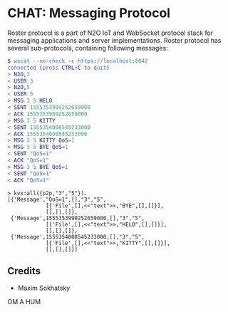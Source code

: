 CHAT: Messaging Protocol
========================

Roster protocol is a part of N2O IoT and WebSocket
protocol stack for messaging applications and server implementations.
Roster protocol has several sub-protocols, containing following messages:

```erlang
$ wscat --no-check -c https://localhost:8042
connected (press CTRL+C to quit)
> N2O,3
< USER 3
> N2O,5
< USER 5
> MSG 3 5 HELO
< SENT 1555353999252659000
< ACK 1555353999252659000
> MSG 3 5 KITTY
< SENT 1555354008545233000
< ACK 1555354008545233000
> MSG 3 5 KITTY QoS=1
> MSG 3 5 BYE QoS=1
< SENT "QoS=1"
< ACK "QoS=1"
> MSG 3 5 BYE QoS=1
< SENT "QoS=1"
< ACK "QoS=1"
```

```
> kvx:all({p2p,"3","5"}).
[{'Message',"QoS=1",[],"3","5",
            [{'File',[],<<"text">>,"BYE",[],[]}],
            [],[],[]},
 {'Message',1555353999252659000,[],"3","5",
            [{'File',[],<<"text">>,"HELO",[],[]}],
            [],[],[]},
 {'Message',1555354008545233000,[],"3","5",
            [{'File',[],<<"text">>,"KITTY",[],[]}],
            [],[],[]}]
```

Credits
-------

* Maxim Sokhatsky

OM A HUM
